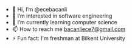 - 👋 Hi, I’m @ecebacanli
- 👀 I’m interested in software engineering
- 🌱 I’m currently learning computer science
- 📫 How to reach me bacanliece7@gmail.com
- ⚡ Fun fact: I'm freshman at Bilkent University

<!---
ecebacanli/ecebacanli is a ✨ special ✨ repository because its `README.md` (this file) appears on your GitHub profile.
You can click the Preview link to take a look at your changes.
--->
